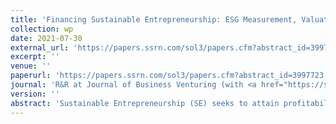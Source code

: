 ```yaml
---
title: 'Financing Sustainable Entrepreneurship: ESG Measurement, Valuation, and Performance'
collection: wp
date: 2021-07-30
external_url: 'https://papers.ssrn.com/sol3/papers.cfm?abstract_id=3997723'
excerpt: ''
venue: ''
paperurl: 'https://papers.ssrn.com/sol3/papers.cfm?abstract_id=3997723'
journal: 'R&R at Journal of Business Venturing (with <a href="https://sasanm.de/">S. Mansouri</a>)'
version: ''
abstract: 'Sustainable Entrepreneurship (SE) seeks to attain profitability and sustainability goals. A major research gap concerns SE’s economic attractiveness for entrepreneurs and investors. The question is ambiguous because sustainability orientation creates costly constraints, while startups cannot fully appropriate their positive externalities. We relate startups’ Environment, Society, and Governance (ESG) properties obtained from a machine-learning approach (<a href="https://www.sustainableentrepreneurship.org/">www.SustainableEntrepreneurship.org</a>) to SE valuation and performance in token offerings. Startups with salient ESG goals are able to raise financing at more favorable valuations, incentivizing entrepreneurs to adopt ESG goals in the first place. However, their post-funding performance is weaker than in conventional startups, suggesting that investors incur a relative financial loss for backing sustainability-oriented entrepreneurs.'
---
```

